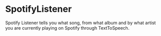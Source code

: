 # SpotifyListener
Spotify Listener tells you what song, from what album and by what artist you are currently playing on Spotify through TextToSpeech.
